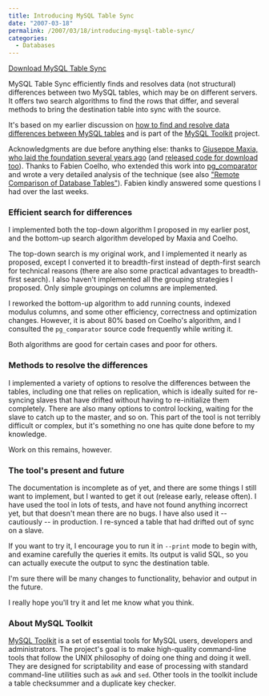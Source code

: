 ```yaml
---
title: Introducing MySQL Table Sync
date: "2007-03-18"
permalink: /2007/03/18/introducing-mysql-table-sync/
categories:
  - Databases
---
```

<p class="download">
  <a href="http://code.google.com/p/maatkit">Download MySQL Table Sync</a>
</p>

MySQL Table Sync efficiently finds and resolves data (not structural) differences between two MySQL tables, which may be on different servers. It offers two search algorithms to find the rows that differ, and several methods to bring the destination table into sync with the source.

It's based on my earlier discussion on [how to find and resolve data differences between MySQL tables][1] and is part of the [MySQL Toolkit][2] project.

Acknowledgments are due before anything else: thanks to [Giuseppe Maxia, who laid the foundation several years ago][3] (and [released code for download too][4]). Thanks to Fabien Coelho, who extended this work into [pg_comparator][5] and wrote a very detailed analysis of the technique (see also ["Remote Comparison of Database Tables"][6]). Fabien kindly answered some questions I had over the last weeks.

### Efficient search for differences

I implemented both the top-down algorithm I proposed in my earlier post, and the bottom-up search algorithm developed by Maxia and Coelho.

The top-down search is my original work, and I implemented it nearly as proposed, except I converted it to breadth-first instead of depth-first search for technical reasons (there are also some practical advantages to breadth-first search). I also haven't implemented all the grouping strategies I proposed. Only simple groupings on columns are implemented.

I reworked the bottom-up algorithm to add running counts, indexed modulus columns, and some other efficiency, correctness and optimization changes. However, it is about 80% based on Coelho's algorithm, and I consulted the `pg_comparator` source code frequently while writing it.

Both algorithms are good for certain cases and poor for others.

### Methods to resolve the differences

I implemented a variety of options to resolve the differences between the tables, including one that relies on replication, which is ideally suited for re-syncing slaves that have drifted without having to re-initialize them completely. There are also many options to control locking, waiting for the slave to catch up to the master, and so on. This part of the tool is not terribly difficult or complex, but it's something no one has quite done before to my knowledge.

Work on this remains, however.

### The tool's present and future

The documentation is incomplete as of yet, and there are some things I still want to implement, but I wanted to get it out (release early, release often). I have used the tool in lots of tests, and have not found anything incorrect yet, but that doesn't mean there are no bugs. I have also used it -- cautiously -- in production. I re-synced a table that had drifted out of sync on a slave.

If you want to try it, I encourage you to run it in `--print` mode to begin with, and examine carefully the queries it emits. Its output is valid SQL, so you can actually execute the output to sync the destination table.

I'm sure there will be many changes to functionality, behavior and output in the future.

I really hope you'll try it and let me know what you think.

### About MySQL Toolkit

[MySQL Toolkit][2] is a set of essential tools for MySQL users, developers and administrators. The project's goal is to make high-quality command-line tools that follow the UNIX philosophy of doing one thing and doing it well. They are designed for scriptability and ease of processing with standard command-line utilities such as `awk` and `sed`. Other tools in the toolkit include a table checksummer and a duplicate key checker.

 [1]: /blog/2007/03/05/an-algorithm-to-find-and-resolve-data-differences-between-mysql-tables/
 [2]: http://code.google.com/p/maatkit
 [3]: http://www.sysadminmag.com/articles/2004/0408/
 [4]: http://www.perlmonks.org/?node_id=381053
 [5]: http://www.coelho.net/pg_comparator/
 [6]: http://cri.ensmp.fr/classement/doc/A-375.pdf
